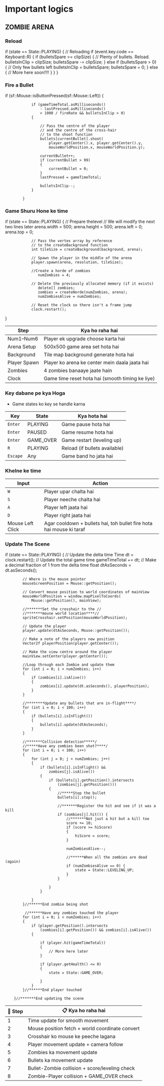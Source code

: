 # Important logics

## ZOMBIE ARENA

### Reload

if (state == State::PLAYING)
	{
		// Reloading
		if (event.key.code == Keyboard::R)
			{
				if (bulletsSpare >= clipSize)
				{
					// Plenty of bullets. Reload.
					bulletsInClip = clipSize;
					bulletsSpare -= clipSize;
				}
				else if (bulletsSpare > 0)
				{
					// Only few bullets left
					bulletsInClip = bulletsSpare;
					bulletsSpare = 0;
				}
				else
                {
					// More here soon!!!!
				}
			}
	}

### Fire a Bullet

if (sf::Mouse::isButtonPressed(sf::Mouse::Left))
			{

				if (gameTimeTotal.asMilliseconds()
					- lastPressed.asMilliseconds()
					> 1000 / fireRate && bulletsInClip > 0)
				{

					// Pass the centre of the player 
					// and the centre of the cross-hair
					// to the shoot function
					bullets[currentBullet].shoot(
						player.getCenter().x, player.getCenter().y,
						mouseWorldPosition.x, mouseWorldPosition.y);

					currentBullet++;
					if (currentBullet > 99)
					{
						currentBullet = 0;
					}
					lastPressed = gameTimeTotal;

					bulletsInClip--;
				}

			}


### Game Shuru Hone ke time

if (state == State::PLAYING)
			{
				// Prepare thelevel
				// We will modify the next two lines later
				arena.width = 500;
				arena.height = 500;
				arena.left = 0;
				arena.top = 0;

				// Pass the vertex array by reference 
				// to the createBackground function
				int tileSize = createBackground(background, arena);

				// Spawn the player in the middle of the arena
				player.spawn(arena, resolution, tileSize);

				//Create a horde of zombies
				   numZombies = 4;

				// Delete the previously allocated memory (if it exists)
				   delete[] zombies;
				   zombies = createHorde(numZombies, arena);
				   numZombiesAlive = numZombies;

				// Reset the clock so there isn't a frame jump
				clock.restart();
}


| Step         | Kya ho raha hai                                  |
| ------------ | ------------------------------------------------ |
| Num1–Num6    | Player ek upgrade choose karta hai               |
| Arena Setup  | 500x500 game area set hota hai                   |
| Background   | Tile map background generate hota hai            |
| Player Spawn | Player ko arena ke center mein daala jaata hai   |
| Zombies      | 4 zombies banaaye jaate hain                     |
| Clock        | Game time reset hota hai (smooth timing ke liye) |


### Key dabane pe kya Hoga
- Game states ko key se handle karna

| Key      | State      | Kya hota hai                  |
| -------- | ---------- | ----------------------------- |
| `Enter`  | PLAYING    | Game pause hota hai           |
| `Enter`  | PAUSED     | Game resume hota hai          |
| `Enter`  | GAME\_OVER | Game restart (leveling up)    |
| `R`      | PLAYING    | Reload (if bullets available) |
| `Escape` | Any        | Game band ho jata hai         |

### Khelne ke time

| Input            | Action                                                               |
| ---------------- | -------------------------------------------------------------------- |
| `W`              | Player upar chalta hai                                               |
| `S`              | Player neeche chalta hai                                             |
| `A`              | Player left jaata hai                                                |
| `D`              | Player right jaata hai                                               |
| Mouse Left Click | Agar cooldown + bullets hai, toh bullet fire hota hai mouse ki taraf |

### Update The Scene

if (state == State::PLAYING)
		{
			// Update the delta time
			Time dt = clock.restart();
			// Update the total game time
			gameTimeTotal += dt;
			// Make a decimal fraction of 1 from the delta time
			float dtAsSeconds = dt.asSeconds();

			// Where is the mouse pointer
			mouseScreenPosition = Mouse::getPosition();

			// Convert mouse position to world coordinates of mainView
			mouseWorldPosition = window.mapPixelToCoords(
				Mouse::getPosition(), mainView);

			//*******Set the crosshair to the //
			//*******mouse world location****//
			spriteCrosshair.setPosition(mouseWorldPosition);

			// Update the player
			player.update(dtAsSeconds, Mouse::getPosition());

			// Make a note of the players new position
			Vector2f playerPosition(player.getCenter());

			// Make the view centre around the player				
			mainView.setCenter(player.getCenter());

			//Loop through each Zombie and update them
			for (int i = 0; i < numZombies; i++)
			{
				if (zombies[i].isAlive())
				{
					zombies[i].update(dt.asSeconds(), playerPosition);
				}
			}
			
			//********Update any bullets that are in-flight****/
			for (int i = 0; i < 100; i++)
			{
				if (bullets[i].isInFlight())
				{
					bullets[i].update(dtAsSeconds);
				}
			}

			//*******Collision detection*****/
			//*****Have any zombies been shot?****/
			for (int i = 0; i < 100; i++)
			{
				for (int j = 0; j < numZombies; j++)
				{
					if (bullets[i].isInFlight() &&
						zombies[j].isAlive())
					{
						if (bullets[i].getPosition().intersects
							(zombies[j].getPosition()))
						{
							//*****Stop the bullet
							bullets[i].stop();

							//*******Register the hit and see if it was a kill
							if (zombies[j].hit()) {
								//*******Not just a hit but a kill too
								score += 10;
								if (score >= hiScore)
								{
									hiScore = score;
								}

								numZombiesAlive--;

								//******When all the zombies are dead (again)
								if (numZombiesAlive == 0) {
									state = State::LEVELING_UP;
								}
							}

						}
					}

				}
			}//******End zombie being shot

			 //******Have any zombies touched the player			
			for (int i = 0; i < numZombies; i++)
			{
				if (player.getPosition().intersects
					(zombies[i].getPosition()) && zombies[i].isAlive())
				{

					if (player.hit(gameTimeTotal))
					{
						// More here later
					}

					if (player.getHealth() <= 0)
					{
						state = State::GAME_OVER;

					}
				}
			}//******End player touched

		}//*******End updating the scene
		

| 🔢 Step | 📋 Kya ho raha hai                              |
| ------- | ----------------------------------------------- |
| 1       | Time update for smooth movement                 |
| 2       | Mouse position fetch + world coordinate convert |
| 3       | Crosshair ko mouse ke peeche lagana             |
| 4       | Player movement update + camera follow          |
| 5       | Zombies ka movement update                      |
| 6       | Bullets ka movement update                      |
| 7       | Bullet-Zombie collision + score/leveling check  |
| 8       | Zombie-Player collision + GAME\_OVER check      |



